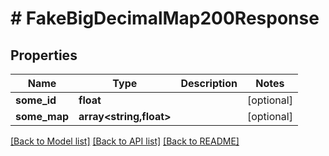 # # FakeBigDecimalMap200Response

## Properties

Name | Type | Description | Notes
------------ | ------------- | ------------- | -------------
**some_id** | **float** |  | [optional]
**some_map** | **array<string,float>** |  | [optional]

[[Back to Model list]](../../README.md#models) [[Back to API list]](../../README.md#endpoints) [[Back to README]](../../README.md)

